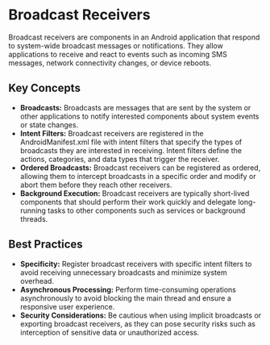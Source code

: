 # Broadcast Receivers

Broadcast receivers are components in an Android application that respond to system-wide broadcast messages or notifications. They allow applications to receive and react to events such as incoming SMS messages, network connectivity changes, or device reboots.

## Key Concepts

- **Broadcasts:** Broadcasts are messages that are sent by the system or other applications to notify interested components about system events or state changes.
- **Intent Filters:** Broadcast receivers are registered in the AndroidManifest.xml file with intent filters that specify the types of broadcasts they are interested in receiving. Intent filters define the actions, categories, and data types that trigger the receiver.
- **Ordered Broadcasts:** Broadcast receivers can be registered as ordered, allowing them to intercept broadcasts in a specific order and modify or abort them before they reach other receivers.
- **Background Execution:** Broadcast receivers are typically short-lived components that should perform their work quickly and delegate long-running tasks to other components such as services or background threads.

## Best Practices

- **Specificity:** Register broadcast receivers with specific intent filters to avoid receiving unnecessary broadcasts and minimize system overhead.
- **Asynchronous Processing:** Perform time-consuming operations asynchronously to avoid blocking the main thread and ensure a responsive user experience.
- **Security Considerations:** Be cautious when using implicit broadcasts or exporting broadcast receivers, as they can pose security risks such as interception of sensitive data or unauthorized access.

